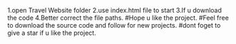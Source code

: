 1.open Travel Website folder
2.use index.html file to start
3.If u download the code
4.Better correct the file paths.
#Hope u like the project.
#Feel free to download the source code and follow for new projects.
#dont foget to give a star if u like the project.

